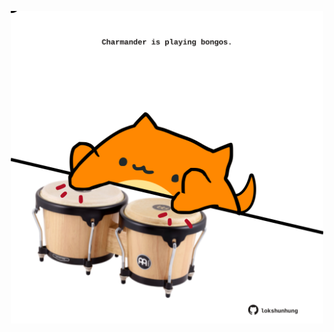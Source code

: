 <!-- built at 03/10/2024, 18:00:53 UTC -->
<p align="center">
  <img width="500" height="500" src="./ReadmeImage.svg">
</p>
